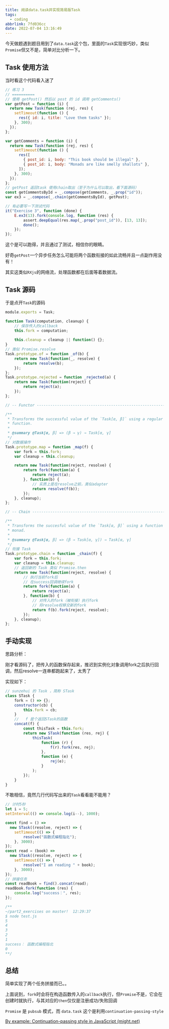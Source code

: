 ```yaml
---
title: 阅读data.task并实现简易版Task
tags:
  - coding
abbrlink: 7fd036cc
date: 2022-07-04 13:16:49
---
```


今天做题遇到题目用到了`data.task`这个包，里面的`Task`实现很巧妙，类似`Promise`但又不是，简单对比分析一下。

<!--more-->

## Task 使用方法

当时看这个代码看入迷了

```javascript
// 练习 3
// ==========
// 使用 getPost() 然后以 post 的 id 调用 getComments()
var getPost = function (i) {
  return new Task(function (rej, res) {
    setTimeout(function () {
      res({ id: i, title: "Love them tasks" });
    }, 300);
  });
};

var getComments = function (i) {
  return new Task(function (rej, res) {
    setTimeout(function () {
      res([
        { post_id: i, body: "This book should be illegal" },
        { post_id: i, body: "Monads are like smelly shallots" },
      ]);
    }, 300);
  });
};
// getPost 返回task 使用chain取出（至于为什么可以取出，看下面源码）
const getCommentsById = _.compose(getComments, _.prop("id"));
var ex3 = _.compose(_.chain(getCommentsById), getPost);

// 有必要写一下测试代码
it("Exercise 3", function (done) {
    E.ex3(13).fork(console.log, function (res) {
        assert.deepEqual(res.map(_.prop("post_id")), [13, 13]);
        done();
    });
});
```

这个是可以跑得，并且通过了测试，相信你的眼睛。

好奇`getPost`一个异步任务怎么可能将两个函数衔接的如此流畅并且一点副作用没有！

其实这类似`RXjs`的网络流，处理函数都在后面等着数据流。



## Task 源码

于是点开`Task`的源码

```javascript
module.exports = Task;

function Task(computation, cleanup) {
    // 保存传入的callback
    this.fork = computation;
    
    this.cleanup = cleanup || function() {};
}
// 类似 Promise.resolve
Task.prototype.of = function _of(b) {
    return new Task(function(_, resolve) {
        return resolve(b);
    });
};
Task.prototype.rejected = function _rejected(a) {
    return new Task(function(reject) {
        return reject(a);
    });
};

// -- Functor ----------------------------------------------------------

/**
 * Transforms the successful value of the `Task[α, β]` using a regular unary
 * function.
 *
 * @summary @Task[α, β] => (β → γ) → Task[α, γ]
 */
// 对数据操作
Task.prototype.map = function _map(f) {
    var fork = this.fork;
    var cleanup = this.cleanup;

    return new Task(function(reject, resolve) {
        return fork(function(a) {
            return reject(a);
        }, function(b) {
            // 实质上是在resolve之前，类似adapter
            return resolve(f(b));
        });
    }, cleanup);
};

// -- Chain ------------------------------------------------------------

/**
 * Transforms the succesful value of the `Task[α, β]` using a function to a
 * monad.
 *
 * @summary @Task[α, β] => (β → Task[α, γ]) → Task[α, γ]
 */
// 衔接 Task
Task.prototype.chain = function _chain(f) {
    var fork = this.fork;
    var cleanup = this.cleanup;
	// 返回新的 Task 类似 Promise.then
    return new Task(function(reject, resolve) {
        // 执行当前fork后
        // 在success回调继续fork
        return fork(function(a) {
            return reject(a);
        }, function(b) {
            // 对传入的fork（被衔接）执行fork
            // 将resolve权移交新的fork
            return f(b).fork(reject, resolve);
        });
    }, cleanup);
};
```



## 手动实现

思路分析：

刚才看源码了，把传入的函数保存起来，推迟到实例化对象调用fork之后执行回调，然后resolve一连串都跑起来了，太秀了

实现如下：

```javascript
// sunzehui 的 Task ，简称 STask
class STask {
    fork = () => {};
    constructor(cb) {
        this.fork = cb;
    }
    //   f 是个返回STask的函数
    concat(f) {
        const thisTask = this.fork;
        return new STask(function (res, rej) {
            thisTask(
                function (r) {
                    f(r).fork(res, rej);
                },
                function (e) {
                    rej(e);
                }
            );
        });
    }
}
```

不敢相信，竟然几行代码写出来的`Task`看看能不能用？

```javascript
// 计时5秒
let i = 5;
setInterval(() => console.log(i--), 1000);

const find = () =>
  new STask((resolve, reject) => {
    setTimeout(() => {
        resolve("函数式编程指北");
    }, 3000);
});
const read = (book) =>
  new STask((resolve, reject) => {
    setTimeout(() => {
        resolve("I am reading " + book);
    }, 3000);
});
// 拼接任务
const readBook = find().concat(read);
readBook.fork(function (res) {
    console.log("success：", res);
});

/**
~/part2_exercises on master!  12:29:37
$ node test.js
5
4
3
2
1
success： 函数式编程指北
0
**/
```

## 总结

简单实现了两个任务拼接而已。。

上面说到，`fork`时会将在构造函数传入的`callback`执行，但`Promise`不是，它会在创建时就执行，与其对应的`then`仅仅是注册成功/失败回调

`Promise` 是 `pubsub` 模式，而 `data.task` 这个是利用`continuation-passing-style`

[By example: Continuation-passing style in JavaScript (might.net)](https://matt.might.net/articles/by-example-continuation-passing-style/)

